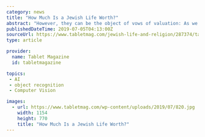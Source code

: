 ```yaml
---
category: news
title: "How Much Is a Jewish Life Worth?"
abstract: "However, they can be the object of vows of valuation: As we have seen you can promise to pay the value of a child who is over 1 month old. (For an infant who is younger than that, no vow of valuation can be taken; possibly this reflects a recognition that ..."
publishedDateTime: 2019-07-05T04:13:00Z
sourceUrl: https://www.tabletmag.com/jewish-life-and-religion/287374/talmud-valuation-daf-yomi-275
type: article

provider:
  name: Tablet Magazine
  id: tabletmagazine

topics:
 - AI
 - object recognition
 - Computer Vision

images:
  - url: https://www.tabletmag.com/wp-content/uploads/2019/07/820.jpg
    width: 1154
    height: 770
    title: "How Much Is a Jewish Life Worth?"
---
```

